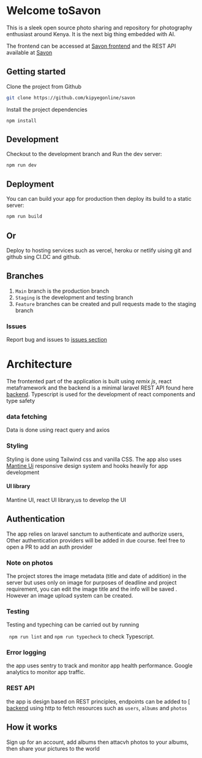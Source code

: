 # Welcome toSavon

This is a sleek open source photo sharing and repository for photography enthusiast around Kenya. It is the next big thing embedded with AI.

The frontend can be accessed at [Savon frontend](https://savon-one.vercel.app/) and the REST API available at [Savon](https://savon.lakeviewagc.net/api)

## Getting started

Clone the project from Github

```sh
git clone https://github.com/kipyegonline/savon

```

Install the project dependencies

```
npm install

```

## Development

Checkout to the development branch and Run the dev server:

```shellscript
npm run dev
```

## Deployment

You can can build your app for production then deploy its build to a static server:

```sh
npm run build
```

## Or

Deploy to hosting services such as vercel, heroku or netlify uising git and github sing CI.DC and github.

## Branches

1. `Main` branch is the production branch
2. `Staging` is the development and testing branch
3. `Feature` branches can be created and pull requests made to the staging branch

### Issues

Report bug and issues to [issues section](https://github.com/kipyegonline/savon)

# Architecture

The frontented part of the application is built using _remix js_, react metaframework and the backend is a minimal laravel REST API found here [backend](https://savon.lakeviewagc.net/api). Typescript is used for the development of react components and type safety

### data fetching

Data is done using react query and axios

### Styling

Styling is done using Tailwind css and vanilla CSS. The app also uses [Mantine Ui](https://mantine.dev) responsive design system and hooks heavily for app development

#### UI library

Mantine UI, react UI library,us to develop the UI

## Authentication

The app relies on laravel sanctum to authenticate and authorize users, Other authentication providers will be added in due course. feel free to open a PR to add an auth provider

### Note on photos

The project stores the image metadata (title and date of addition) in the server but uses only on image for purposes of deadline and project requirement, you can edit the image title and the info will be saved . However an image upload system can be created.

### Testing

Testing and typeching can be carried out by running

` npm run lint` and `npm run typecheck` to check Typescript.

### Error logging

the app uses sentry to track and monitor app health performance. Google analytics to monitor app traffic.

### REST API

the app is design based on REST principles, endpoints can be added to [ [backend](https://savon.lakeviewagc.net/api) using http to fetch resources such as `users`, `albums` and `photos`

## How it works

Sign up for an account, add albums then attacvh photos to your albums, then share your pictures to the world
